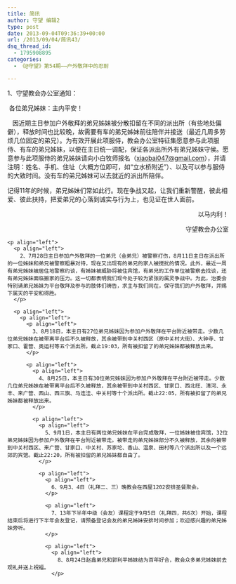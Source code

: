 ```yaml
---
title: 简讯
author: 守望 编辑2
type: post
date: 2013-09-04T09:36:39+00:00
url: /2013/09/04/简讯43/
dsq_thread_id:
  - 1795908895
categories:
  - 《@守望》第54期——户外敬拜中的忍耐

---
```

<p align="left">
  1、守望教会办公室通知：
</p>

<p align="left">
   各位弟兄姊妹：主内平安！
</p>

<p align="left">
     因近期主日参加户外敬拜的弟兄姊妹被分散扣留在不同的派出所（有些地处偏僻），释放时间也比较晚，故需要有车的弟兄姊妹前往陪伴并接送（最近几周多劳烦几位固定的弟兄）。为有效开展此项服侍，教会办公室特征集愿意参与此项服侍、有车的弟兄姊妹，以便在主日统一调配，保证各派出所外有弟兄姊妹守侯。愿意参与此项服侍的弟兄姊妹请向小白牧师报名（<a href="mailto:xiaobai047@gmail.com" target="_blank">xiaobai047@gmail.com</a>），并请注明：姓名、手机、住址（大概方位即可，如“立水桥附近”）、以及可以参与服侍的大致时间。没有车的弟兄姊妹可以去就近的派出所陪伴。
</p>

<p align="left">
  记得11年的时候，弟兄姊妹们常如此行。现在争战又起，让我们重新警醒，彼此相爱、彼此扶持，把爱弟兄的心落到诚实与行为上，也见证在世人面前。
</p>

<p align="left">
  <p align="right">
    以马内利！
  </p>
  
  <p align="right">
    <p align="right">
      守望教会办公室
    </p>
    
    <p align="left">
      <p align="left">
        2、7月28日主日参加户外敬拜的一位弟兄（金弟兄）被警察打伤，8月11日主日在派出所的一位姊妹和弟兄被警察粗暴对待，现在又出现有的弟兄的家人被搅扰的情况。此外，最近一周有弟兄姊妹被居住地警察约谈，有姊妹被威胁将被住宾馆，有弟兄的工作单位被警察去找谈，还有弟兄姊妹面临搬家的压力。这一切都表明我们现今处于较为紧张的属灵争战中。为此，治委会特别请弟兄姊妹为平台敬拜及参与的肢体们祷告，求主与我们同在，保守我们的户外敬拜，并赐下属天的平安和得胜。
      </p>
      
      <p align="left">
        <p align="left">
          <p align="left">
            3、8月18日，本主日有27位弟兄姊妹因为参加户外敬拜在平台附近被带走。少数几位弟兄姊妹在被带离平台后不久被释放，其余被带到中关村西区（原中关村大街）、大钟寺、甘家口、霍营、奥运村等五个派出所。截止19:03，所有被扣留了的弟兄姊妹都被释放出来。
          </p>
          
          <p align="left">
            <p align="left">
              4、8月25日，本主日有30位弟兄姊妹因为参加户外敬拜在平台附近被带走。少数几位弟兄姊妹在被带离平台后不久被释放，其余被带到中关村西区、甘家口、西北旺、清河、永丰、来广营、西山、西三旗、马连洼、中关村等十个派出所。截止22:05，所有被扣留了的弟兄姊妹都被释放出来。
            </p>
            
            <p align="left">
              <p align="left">
                5、9月1日，本主日有两位弟兄姊妹在平台完成敬拜，一位姊妹被住宾馆，32位弟兄姊妹因为参加户外敬拜在平台附近被带走。被带走的弟兄姊妹部分不久被释放，其余的被带到中关村西区、来广营、甘家口、中关村、苏家坨、香山、温泉、田村等八个派出所以及一个远郊的宾馆。截止22:20，所有被扣留的弟兄姊妹都自由了。
              </p>
              
              <p align="left">
                <p align="left">
                  6、9月3、4日（礼拜二、三）晚教会在西屋1202安排圣餐聚会。
                </p>
                
                <p align="left">
                  7、13年下半年中级（会友）课程定于9月5日（礼拜四，共6次）开始，课程结束后将进行下半年会友登记，请预备登记会友的弟兄姊妹安排时间参加；欢迎感兴趣的弟兄姊妹旁听。
                </p>
                
                <p align="left">
                  <p align="left">
                    8、8月24日赵鑫弟兄和郭利平姊妹结为百年好合，教会众多弟兄姊妹前去观礼并送上祝福。
                  </p>